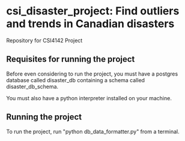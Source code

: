 # csi_disaster_project: Find outliers and trends in Canadian disasters
Repository for CSI4142 Project

## Requisites for running the project
Before even considering to run the project, you must have a postgres database called disaster_db containing a schema called disaster_db_schema.

You must also have a python interpreter installed on your machine.

## Running the project
To run the project, run "python db_data_formatter.py" from a terminal.
